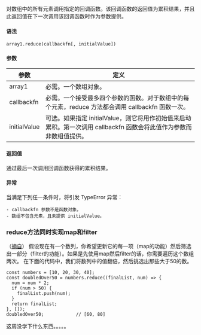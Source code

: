 对数组中的所有元素调用指定的回调函数。该回调函数的返回值为累积结果，并且此返回值在下一次调用该回调函数时作为参数提供。

#### 语法

```
array1.reduce(callbackfn[, initialValue])
```

#### 参数

参数  | 定义
---|---
array1      | 必需。一个数组对象。
callbackfn  | 必需。一个接受最多四个参数的函数。对于数组中的每个元素，reduce 方法都会调用 callbackfn 函数一次。
initialValue | 可选。如果指定 initialValue，则它将用作初始值来启动累积。第一次调用 callbackfn 函数会将此值作为参数而非数组值提供。

#### 返回值

通过最后一次调用回调函数获得的累积结果。

#### 异常

当满足下列任一条件时，将引发 TypeError 异常：

    - callbackfn 参数不是函数对象。
    - 数组不包含元素，且未提供 initialValue。
    
### reduce方法同时实现map和filter
（[摘自](https://juejin.im/post/5b51e5d3f265da0f4861143c#heading-21v)）
假设现在有一个数列，你希望更新它的每一项（map的功能）然后筛选出一部分（filter的功能）。如果是先使用map然后filter的话，你需要遍历这个数组两次。 在下面的代码中，我们将数列中的值翻倍，然后挑选出那些大于50的数。

```
const numbers = [10, 20, 30, 40];
const doubledOver50 = numbers.reduce((finalList, num) => {
  num = num * 2;
  if (num > 50) {
    finalList.push(num);
  }
  return finalList;
}, []);
doubledOver50;            // [60, 80]

```

这周没学下什么东西。。。。。
